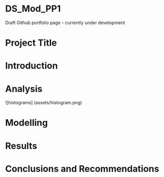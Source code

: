 # DS_Mod_PP1
Draft Github portfolio page - currently under development
# Project Title 

# Introduction

# Analysis
![histograms] (assets/histogram.png)
# Modelling

# Results

# Conclusions and Recommendations 
